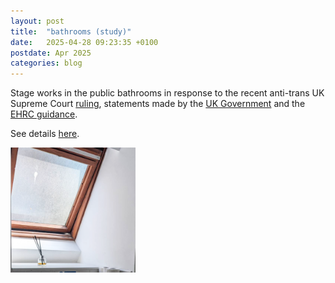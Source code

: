 ```yaml
---
layout: post
title:  "bathrooms (study)"
date:   2025-04-28 09:23:35 +0100
postdate: Apr 2025
categories: blog
---
```


Stage works in the public bathrooms in response to the recent anti-trans UK Supreme Court [ruling][scrule], statements made by the [UK Government][govt] and the [EHRC guidance][ehrc].

See details [here][bathroomslink].

<a href="/bathrooms/"><img src="/assets/img/updates/bathrooms.png" height="200" width="200"/></a>

[bathroomslink]: /bathrooms/
[ehrc]: https://www.equalityhumanrights.com/media-centre/interim-update-practical-implications-uk-supreme-court-judgment
[scrule]:https://www.bbc.co.uk/news/articles/cn7x66jvd34o
[govt]: https://www.bbc.co.uk/news/articles/crldey0z00ro